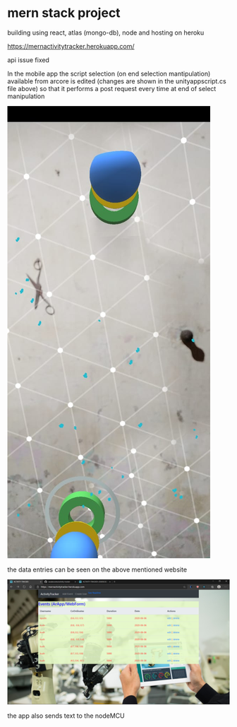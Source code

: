 # mern stack project
building using react, atlas (mongo-db), node and hosting on heroku

https://mernactivitytracker.herokuapp.com/

api issue fixed

In the mobile app the script selection (on end selection mantipulation) available from arcore is edited (changes are shown in the unityappscript.cs file above) so that it performs a post request every time at end of select manipulation 

![](https://github.com/sasukecodes/activity-tracker/blob/master/appsc.jpeg)

the data entries can be seen on the above mentioned website

![](https://github.com/sasukecodes/activity-tracker/blob/master/Screenshot%20(262).png)

the app also sends text to the nodeMCU
